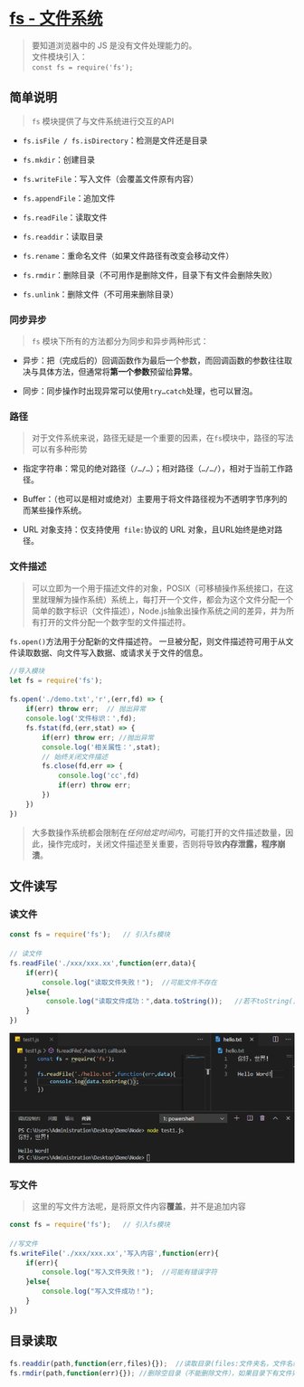 # [fs - 文件系统](http://nodejs.cn/api/fs.html)

> 要知道浏览器中的 JS 是没有文件处理能力的。<br>
  文件模块引入： <br>
  `const fs = require('fs');`

## 简单说明

> `fs` 模块提供了与文件系统进行交互的API

* `fs.isFile / fs.isDirectory`：检测是文件还是目录

* `fs.mkdir`：创建目录

* `fs.writeFile`：写入文件（会覆盖文件原有内容）

* `fs.appendFile`：追加文件

* `fs.readFile`：读取文件

* `fs.readdir`：读取目录

* `fs.rename`：重命名文件（如果文件路径有改变会移动文件）

* `fs.rmdir`：删除目录（不可用作是删除文件，目录下有文件会删除失败）

* `fs.unlink`：删除文件（不可用来删除目录）

### 同步异步

> `fs` 模块下所有的方法都分为同步和异步两种形式：

- 异步：把（完成后的）回调函数作为最后一个参数，而回调函数的参数往往取决与具体方法，但通常将**第一个参数**预留给**异常**。

- 同步：同步操作时出现异常可以使用`try…catch`处理，也可以冒泡。

### 路径

> 对于文件系统来说，路径无疑是一个重要的因素，在`fs`模块中，路径的写法可以有多种形势

- 指定字符串：常见的绝对路径（`/…/…`）；相对路径（`…/…/`），相对于当前工作路径。

- Buffer：（也可以是相对或绝对）主要用于将文件路径视为不透明字节序列的而某些操作系统。

- URL 对象支持：仅支持使用` file:`协议的 URL 对象，且URL始终是绝对路径。

### 文件描述

> 可以立即为一个用于描述文件的对象，POSIX（可移植操作系统接口，在这里就理解为操作系统）系统上，每打开一个文件，都会为这个文件分配一个简单的数字标识（文件描述），Node.js抽象出操作系统之间的差异，并为所有打开的文件分配一个数字型的文件描述符。

`fs.open()`方法用于分配新的文件描述符。 一旦被分配，则文件描述符可用于从文件读取数据、向文件写入数据、或请求关于文件的信息。

```js
//导入模块
let fs = require('fs');

fs.open('./demo.txt','r',(err,fd) => {
    if(err) throw err;  // 抛出异常 
    console.log('文件标识：',fd);
    fs.fstat(fd,(err,stat) => {
        if(err) throw err; //抛出异常
        console.log('相关属性：',stat);
        // 始终关闭文件描述
        fs.close(fd,err => {
            console.log('cc',fd)
            if(err) throw err;
        })
    })
})
```
> 大多数操作系统都会限制在*任何给定时间内*，可能打开的文件描述数量，因此，操作完成时，关闭文件描述至关重要，否则将导致**内存泄露，程序崩溃**。

## 文件读写

### 读文件

```js
const fs = require('fs');   // 引入fs模块

// 读文件
fs.readFile('./xxx/xxx.xx',function(err,data){
    if(err){
        console.log("读取文件失败！");  //可能文件不存在   
    }else{
         console.log("读取文件成功：",data.toString());   //若不toString()则读到的是二进制->十六进制的字符
    }
})
```
![](../Img/Node/node读文件.png)

### 写文件

> 这里的写文件方法呢，是将原文件内容**覆盖**，并不是追加内容

```js
const fs = require('fs');   // 引入fs模块

//写文件
fs.writeFile('./xxx/xxx.xx','写入内容',function(err){
    if(err){
        console.log("写入文件失败！");  //可能有错误字符
    }else{
        console.log("写入文件成功！");   
    }
})
```

## 目录读取

```js
fs.readdir(path,function(err,files){});  //读取目录(files:文件夹名，文件名组成的数组)
fs.rmdir(path,function(err){}); //删除空目录（不能删除文件），如果目录下有文件则无法删除，删除后回收站无保存
```